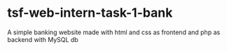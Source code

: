 # tsf-web-intern-task-1-bank
A simple banking website made with html and css as frontend and php as backend with MySQL db
